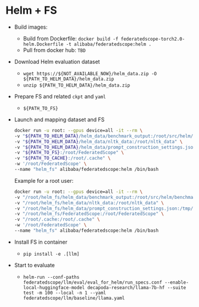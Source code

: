 # Helm + FS

* Build images:
  * Build from Dockerfile: `docker build -f federatedscope-torch2.0-helm.Dockerfile -t alibaba/federatedscope:helm .`
  * Pull from docker hub: `TBD`

* Download Helm evaluation dataset

  * `wget https://${NOT_AVAILABLE_NOW}/helm_data.zip -O ${PATH_TO_HELM_DATA}/helm_data.zip`
  * `unzip ${PATH_TO_HELM_DATA}/helm_data.zip`

* Prepare FS and related `ckpt` and `yaml`

  * `${PATH_TO_FS}`

* Launch and mapping dataset and FS

  ```bash
  docker run -u root: --gpus device=all -it --rm \
  -v "${PATH_TO_HELM_DATA}/helm_data/benchmark_output:/root/src/helm/benchmark_output" \
  -v "${PATH_TO_HELM_DATA}/helm_data/nltk_data:/root/nltk_data" \
  -v "${PATH_TO_HELM_DATA}/helm_data/prompt_construction_settings.json:/tmp/prompt_construction_settings.json" \
  -v "${PATH_TO_FS}:/root/FederatedScope" \
  -v "${PATH_TO_CACHE}:/root/.cache" \
  -w '/root/FederatedScope' \
  --name "helm_fs" alibaba/federatedscope:helm /bin/bash
  ```

  Example for a root user:

  ```bash
  docker run -u root: --gpus device=all -it --rm \
  -v "/root/helm_fs/helm_data/benchmark_output:/root/src/helm/benchmark_output" \
  -v "/root/helm_fs/helm_data/nltk_data:/root/nltk_data" \
  -v "/root/helm_fs/helm_data/prompt_construction_settings.json:/tmp/prompt_construction_settings.json" \
  -v "/root/helm_fs/FederatedScope:/root/FederatedScope" \
  -v "/root/.cache:/root/.cache" \
  -w '/root/FederatedScope' \
  --name "helm_fs" alibaba/federatedscope:helm /bin/bash
  ```

* Install FS in container

  * `pip install -e .[llm]`

* Start to evaluate

  * `helm-run --conf-paths federatedscope/llm/eval/eval_for_helm/run_specs.conf --enable-local-huggingface-model decapoda-research/llama-7b-hf --suite test -m 100 --local -n 1 --yaml federatedscope/llm/baseline/llama.yaml`

